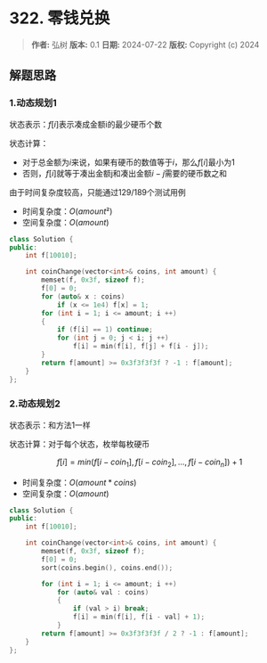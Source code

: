 # 322. 零钱兑换

> **作者:** 弘树
> **版本:** 0.1
> **日期:** 2024-07-22
> **版权:** Copyright (c) 2024

## 解题思路
### 1.动态规划1

状态表示：$f[i]$表示凑成金额i的最少硬币个数

状态计算：

- 对于总金额为$i$来说，如果有硬币的数值等于$i$，那么$f[i]$最小为1
- 否则，$f[i]$就等于凑出金额j和凑出金额$i-j$需要的硬币数之和

由于时间复杂度较高，只能通过129/189个测试用例

- 时间复杂度：$O(amount²)$
- 空间复杂度：$O(amount)$

```C++
class Solution {
public:
    int f[10010];

    int coinChange(vector<int>& coins, int amount) {
        memset(f, 0x3f, sizeof f);
        f[0] = 0;
        for (auto& x : coins) 
            if (x <= 1e4) f[x] = 1;
        for (int i = 1; i <= amount; i ++)
        {
            if (f[i] == 1) continue;
            for (int j = 0; j < i; j ++)
                f[i] = min(f[i], f[j] + f[i - j]);
        }
        return f[amount] >= 0x3f3f3f3f ? -1 : f[amount];
    }
};
```

### 2.动态规划2

状态表示：和方法1一样

状态计算：对于每个状态，枚举每枚硬币

$$
	f[i] = min(f[i - coin_1], f[i - coin_2], ..., f[i - coin_n]) + 1
$$

- 时间复杂度：$O(amount * coins)$
- 空间复杂度：$O(amount)$

```C++
class Solution {
public:
    int f[10010];

    int coinChange(vector<int>& coins, int amount) {
        memset(f, 0x3f, sizeof f);
        f[0] = 0;
        sort(coins.begin(), coins.end());

        for (int i = 1; i <= amount; i ++)
            for (auto& val : coins)
            {
                if (val > i) break;
                f[i] = min(f[i], f[i - val] + 1);
            }
        return f[amount] >= 0x3f3f3f3f / 2 ? -1 : f[amount];
    }
};
```